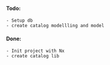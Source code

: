 #### Todo:
    - Setup db
    - create catalog modellling and model

#### Done:
    - Init project with Nx
    - create catalog lib